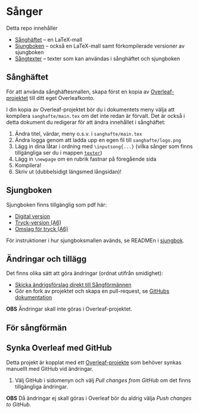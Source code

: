 # Sånger

Detta repo innehåller

- [Sånghäftet](./sanghafte/) – en LaTeX-mall
- [Sjungboken](./sjungbok/) – också en LaTeX-mall samt förkompilerade versioner av sjungboken
- [Sångtexter](./texter/) – texter som kan användas i sånghäftet och sjungboken

## Sånghäftet

För att använda sånghäftesmallen, skapa först en kopia av [Overleaf-projektet](https://www.overleaf.com/read/hfrdcszwfcsy) till ditt eget Overleafkonto.

I din kopia av Overleaf-projektet bör du i dokumentets meny välja att kompilera `sanghafte/main.tex` om det inte redan är förvalt. Det är också i detta dokument du redigerar för att ändra innehållet i sånghäftet:

1. Ändra titel, värdar, meny o.s.v. i `sanghafte/main.tex`
1. Ändra logga genom att ladda upp en egen fil till `sanghafte/logo.png`
1. Lägg in dina låtar i ordning med `\inputsong{...}` (vilka sånger som finns tillgängliga ser du i mappen [`texter`](./texter/))
1. Lägg in `\newpage` om en rubrik fastnar på föregående sida
1. Kompilera!
1. Skriv ut (dubbelsidigt längsmed långsidan)!

## Sjungboken

Sjungboken finns tillgänglig som pdf här:

- [Digital version](./sjungbok/sjungboken.pdf)
- [Tryck-version (A6)](./sjungbok/sjungboken-print.pdf)
- [Omslag för tryck (A6)](./sjungbok/framsida-print.pdf)

För instruktioner i hur sjungboksmallen avänds, se READMEn i [sjungbok](./sjungbok).

## Ändringar och tillägg

Det finns olika sätt att göra ändringar (ordnat utifrån smidighet):

- [Skicka ändrigsförslag direkt till Sångförmännen](mailto:sangforman@ftek.se)
- Gör en fork av projektet och skapa en pull-request, se [GitHubs dokumentation](https://docs.github.com/en/get-started/quickstart/contributing-to-projects)

**OBS** Ändringar skall inte göras i Overleaf-projektet.

## För sångförmän

## Synka Overleaf med GitHub

Detta projekt är kopplat med ett [Overleaf-projekte](https://www.overleaf.com/read/hfrdcszwfcsy) som behöver synkas manuellt med GitHub vid ändringar.

1. Välj GitHub i sidomenyn och välj _Pull changes from GitHub_ om det finns tillgängliga ändringar.

**OBS** Då ändringar ej skall göras i Overleaf bör du aldrig välja _Push changes to GitHub_.